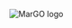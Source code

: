 ![MarGO logo](https://raw.githubusercontent.com/rah-0/margo/doc/margo.png "MariaDB's Sea Lion with Golang Gopher")
